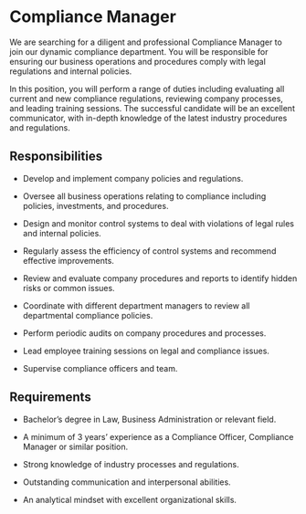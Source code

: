 # Compliance Manager

We are searching for a diligent and professional Compliance Manager to join our dynamic compliance department. You will be responsible for ensuring our business operations and procedures comply with legal regulations and internal policies.

In this position, you will perform a range of duties including evaluating all current and new compliance regulations, reviewing company processes, and leading training sessions. The successful candidate will be an excellent communicator, with in-depth knowledge of the latest industry procedures and regulations.

## Responsibilities

* Develop and implement company policies and regulations.

* Oversee all business operations relating to compliance including policies, investments, and procedures.

* Design and monitor control systems to deal with violations of legal rules and internal policies.

* Regularly assess the efficiency of control systems and recommend effective improvements.

* Review and evaluate company procedures and reports to identify hidden risks or common issues.

* Coordinate with different department managers to review all departmental compliance policies.

* Perform periodic audits on company procedures and processes.

* Lead employee training sessions on legal and compliance issues.

* Supervise compliance officers and team.

## Requirements

* Bachelor’s degree in Law, Business Administration or relevant field.

* A minimum of 3 years’ experience as a Compliance Officer, Compliance Manager or similar position.

* Strong knowledge of industry processes and regulations.

* Outstanding communication and interpersonal abilities.

* An analytical mindset with excellent organizational skills.


